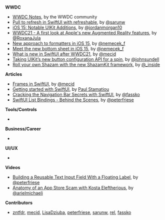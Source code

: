 **WWDC**

* [WWDC Notes](https://wwdcnotes.com/), by the WWDC community
* [Pull to refresh in SwiftUI with refreshable](https://sarunw.com/posts/pull-to-refresh-in-swiftui/), by [@sarunw](https://twitter.com/sarunw)
* [iOS 15: Notable UIKit Additions](https://www.swiftjectivec.com/ios-15-notable-uikit-additions/), by [@jordanmorgan10](https://www.twitter.com/jordanmorgan10)
* [WWDC21 - A first look at Apple's new Augmented Reality features](https://engineering.monstar-lab.com/2021/06/08/WWDC21-A-first-look-at-Apples-new-Augmented-Reality-features), by [@RoxanaJula](https://twitter.com/RoxanaJula)
* [New approach to formatters in iOS 15](https://nemecek.be/blog/106/new-approach-to-formatters-in-ios-15), by [@nemecek_f](https://twitter.com/nemecek_f)
* [Meet the new bottom sheet in iOS 15](https://nemecek.be/blog/108/meet-the-new-bottom-sheet-in-ios-15), by [@nemecek_f](https://twitter.com/nemecek_f)
* [What is new in SwiftUI after WWDC21](https://swiftwithmajid.com/2021/06/08/what-is-new-in-swiftui-after-wwdc21/), by [@mecid](https://twitter.com/mecid)
* [Taking UIKit’s new button configuration API for a spin](https://wwdcbysundell.com/2021/uikits-new-button-configuration-api/), by [@johnsundell](https://twitter.com/johnsundell)
* [Roll your own Shazam with the new ShazamKit framework](https://wwdcbysundell.com/2021/roll-your-own-shazam-with-shazamkit/), by [@_inside](https://twitter.com/_inside)

**Articles**

* [Frames in SwiftUI](https://swiftwithmajid.com/2021/06/02/frames-in-swiftui/), by [@mecid](https://twitter.com/mecid)
* [Getting started with SwiftUI](https://paulstamatiou.com/getting-started-with-swiftui/), by [Paul Stamatiou](https://twitter.com/Stammy)
* [Cracking the Navigation Bar Secrets with SwiftUI](https://kristaps.me/blog/swiftui-navigationview/), by [@fassko](https://twitter.com/fassko)
* [SwiftUI List Bindings - Behind the Scenes](https://peterfriese.dev/swiftui-list-item-bindings-behind-the-scenes/), by [@peterfriese](https://twitter.com/peterfriese)

**Tools/Controls**

* 

**Business/Career**

* 

**UI/UX**

* 

**Videos**

* [Building a Reusable Text Input Field With a Floating Label](https://youtu.be/Sg0rfYL3utI), by [@peterfriese](https://twitter.com/peterfriese)
* [Anatomy of an App Store Scam with Kosta Eleftherious](https://appfigures.com/resources/chats/kosta-eleftheriou-anatomy-app-store-scam), by [@arielmichaeli](https://twitter.com/arielmichaeli)

**Contributors**

* [zntfdr](https://github.com/zntfdr), [mecid](https://github.com/mecid), [LisaDziuba](https://github.com/LisaDziuba), [peterfriese](https://twitter.com/peterfriese), [sarunw](https://github.com/sarunw), [rel](https://github.com/rel), [fassko](https://github.com/fassko)
